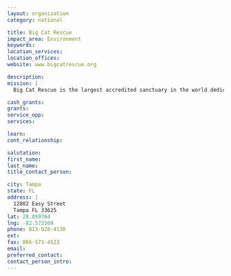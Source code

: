 ```yaml
---
layout: organization
category: national

title: Big Cat Rescue
impact_area: Environment
keywords: 
location_services: 
location_offices: 
website: www.bigcatrescue.org

description: 
mission: |
  Big Cat Rescue is the largest accredited sanctuary in the world dedicated entirely to abused and abandoned big cats. We are home to over 100 lions, tigers, bobcats, cougars and other species most of whom have been abandoned, abused, orphaned, saved from being turned into fur coats, or retired from performing acts. Our dual mission is to provide the best home we can for the cats in our care and educate the public about the plight of these majestic animals, both in captivity and in the wild, to end abuse and avoid extinction.

cash_grants: 
grants: 
service_opp: 
services: 

learn: 
cont_relationship: 

salutation: 
first_name: 
last_name: 
title_contact_person: 

city: Tampa
state: FL
address: |
  12802 Easy Street  
  Tampa FL 33625
lat: 28.059764
lng: -82.572309
phone: 813-920-4130
ext: 
fax: 866-571-4523
email: 
preferred_contact: 
contact_person_intro: 
---
```

